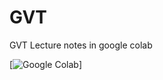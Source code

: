 # GVT
GVT Lecture notes in google colab

[![Google Colab](https://colab.research.google.com/github/TUIlmenauAMS/GVT_Lecture_Colab/blob/master/GVT_V2.ipynb)]

